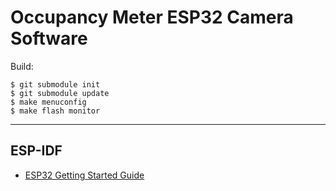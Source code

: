 Occupancy Meter ESP32 Camera Software
=====

Build:

```shell
$ git submodule init
$ git submodule update
$ make menuconfig
$ make flash monitor
```

-----

ESP-IDF
-----

- [ESP32 Getting Started Guide](https://docs.espressif.com/projects/esp-idf/en/stable/get-started/index.html)
